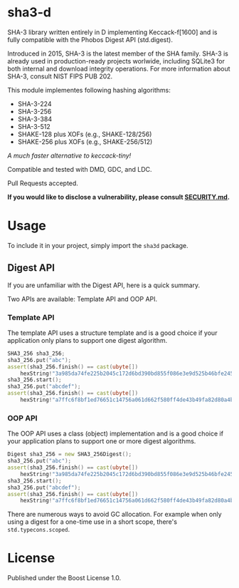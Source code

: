 # sha3-d

SHA-3 library written entirely in D implementing Keccack-f[1600] and is fully
compatible with the Phobos Digest API (std.digest).

Introduced in 2015, SHA-3 is the latest member of the SHA family. SHA-3 is
already used in production-ready projects worlwide, including SQLite3 for both
internal and download integrity operations. For more information about SHA-3,
consult NIST FIPS PUB 202.

This module implementes following hashing algorithms:
- SHA-3-224
- SHA-3-256
- SHA-3-384
- SHA-3-512
- SHAKE-128 plus XOFs (e.g., SHAKE-128/256)
- SHAKE-256 plus XOFs (e.g., SHAKE-256/512)

_A much faster alternative to keccack-tiny!_

Compatible and tested with DMD, GDC, and LDC.

Pull Requests accepted.

**If you would like to disclose a vulnerability, please consult [SECURITY.md](../.github/SECURITY.md).**

# Usage

To include it in your project, simply import the `sha3d` package.

## Digest API

If you are unfamiliar with the Digest API, here is a quick summary.

Two APIs are available: Template API and OOP API.

### Template API

The template API uses a structure template and is a good choice if your
application only plans to support one digest algorithm.

```d
SHA3_256 sha3_256;
sha3_256.put("abc");
assert(sha3_256.finish() == cast(ubyte[])
	hexString!"3a985da74fe225b2045c172d6bd390bd855f086e3e9d525b46bfe24511431532");
sha3_256.start();
sha3_256.put("abcdef");
assert(sha3_256.finish() == cast(ubyte[])
	hexString!"a7ffc6f8bf1ed76651c14756a061d662f580ff4de43b49fa82d80a4b80f8434a");
```

### OOP API

The OOP API uses a class (object) implementation and is a good choice if
your application plans to support one or more digest algorithms.

```d
Digest sha3_256 = new SHA3_256Digest();
sha3_256.put("abc");
assert(sha3_256.finish() == cast(ubyte[])
	hexString!"3a985da74fe225b2045c172d6bd390bd855f086e3e9d525b46bfe24511431532");
sha3_256.start();
sha3_256.put("abcdef");
assert(sha3_256.finish() == cast(ubyte[])
	hexString!"a7ffc6f8bf1ed76651c14756a061d662f580ff4de43b49fa82d80a4b80f8434a");
```

There are numerous ways to avoid GC allocation. For example when only using a
digest for a one-time use in a short scope, there's `std.typecons.scoped`.

# License

Published under the Boost License 1.0.